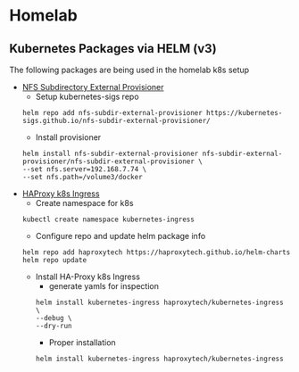 # Homelab

## Kubernetes Packages via HELM (v3)
The following packages are being used in the homelab k8s setup
- [NFS Subdirectory External Provisioner](https://github.com/kubernetes-sigs/nfs-subdir-external-provisioner)
    - Setup kubernetes-sigs repo
    ```
    helm repo add nfs-subdir-external-provisioner https://kubernetes-sigs.github.io/nfs-subdir-external-provisioner/
    ```
    - Install provisioner 
    ```
    helm install nfs-subdir-external-provisioner nfs-subdir-external-provisioner/nfs-subdir-external-provisioner \
    --set nfs.server=192.168.7.74 \
    --set nfs.path=/volume3/docker
    ```
- [HAProxy k8s Ingress](https://github.com/haproxytech/kubernetes-ingress)
    - Create namespace for k8s
    ```
    kubectl create namespace kubernetes-ingress
    ```
    - Configure repo and update helm package info
    ```
    helm repo add haproxytech https://haproxytech.github.io/helm-charts
    helm repo update
    ```
    - Install HA-Proxy k8s Ingress 
        - generate yamls for inspection
        ```
        helm install kubernetes-ingress haproxytech/kubernetes-ingress \
        --debug \
        --dry-run
        ```
        - Proper installation 
        ```
        helm install kubernetes-ingress haproxytech/kubernetes-ingress 
        ```



